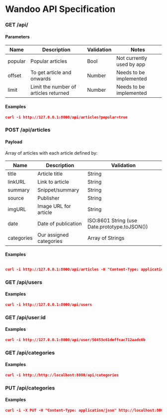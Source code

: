 # Wandoo API Specification
 
### GET /api/


#### Parameters

Name | Description | Validation | Notes |
-----|------------- | --------- | ----- |
popular | Popular articles | Bool | Not currently used by app |
offset | To get article <offset> and onwards | Number | Needs to be implemented |
limit | Limit the number of articles returned | Number | Needs to be implemented |

#### Examples

```json
curl -i http://127.0.0.1:8000/api/articles?popular=true
```

### POST /api/articles


#### Payload

Array of articles with each article defined by:

Name | Description | Validation | 
-----|------------- | --------- |
title | Article title | String | 
linkURL | Link to article | String |  
summary | Snippet/summary | String | 
source | Publisher | String | 
imgURL | Image URL for article | String | 
date | Date of publication | ISO:8601 String (use Date.prototype.toJSON()) | 
categories | Our assigned categories | Array of Strings | 

#### Examples

```json

curl -i http://127.0.0.1:8000/api/articles -H "Content-Type: application/json" -d '[{"title":"TensorFlow and Monetizing Intellectual Property","linkURL":"test","summary":"test","source":"bleh","imgURL":"gah","date":"1995-12-17T11:24:00.000Z","categories":["Startups","bleh","Money","JavaS"]},{"title":"Another Article","linkURL":"test","summary":"test","source":"bleh","imgURL":"gah","date":"1995-12-17T11:24:00.000Z","categories":["Startups","bleh","x"]}]';

```

### GET /api/users

#### Examples
```json
curl -i http://127.0.0.1:8000/api/users
```




### GET /api/user:id

#### Examples
```json
curl -i http://127.0.0.1:8000/api/user/56453c61deffcac712aadc6b
```

### GET /api/categories


#### Examples
```json
curl -i http://http://localhost:8000/api/categories
```

### PUT /api/categories


#### Examples
```json
curl -i -X PUT -H "Content-Type: application/json" http://localhost:8000/api/categories -d '{"categories" : {"category":"C"}}'
```



